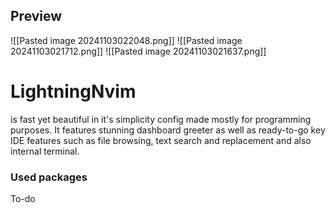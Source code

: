 ## Preview
![[Pasted image 20241103022048.png]]
![[Pasted image 20241103021712.png]]
![[Pasted image 20241103021637.png]]

# LightningNvim
is fast yet beautiful in it's simplicity config made mostly for programming purposes. It features stunning dashboard greeter as well as ready-to-go key IDE features such as file browsing, text search and replacement and also internal terminal.
### Used packages
To-do